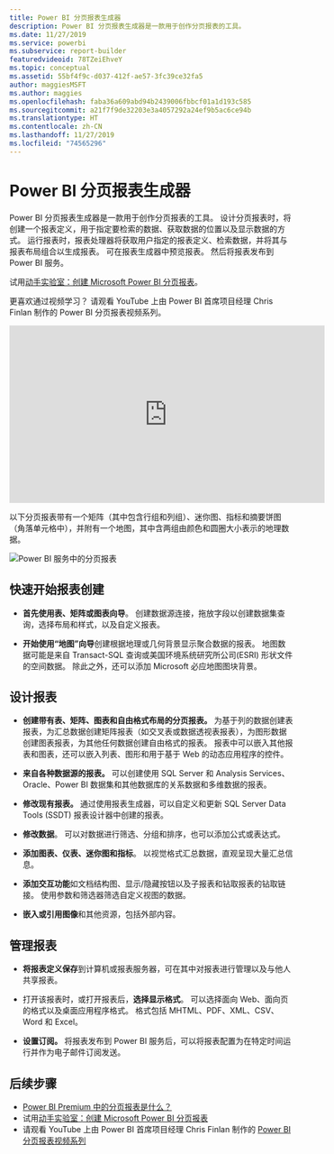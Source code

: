 ```yaml
---
title: Power BI 分页报表生成器
description: Power BI 分页报表生成器是一款用于创作分页报表的工具。
ms.date: 11/27/2019
ms.service: powerbi
ms.subservice: report-builder
featuredvideoid: 78TZeiEhveY
ms.topic: conceptual
ms.assetid: 55bf4f9c-d037-412f-ae57-3fc39ce32fa5
author: maggiesMSFT
ms.author: maggies
ms.openlocfilehash: faba36a609abd94b2439006fbbcf01a1d193c585
ms.sourcegitcommit: a21f7f9de32203e3a4057292a24ef9b5ac6ce94b
ms.translationtype: HT
ms.contentlocale: zh-CN
ms.lasthandoff: 11/27/2019
ms.locfileid: "74565296"
---
```

# <a name="power-bi-paginated-report-builder"></a>Power BI 分页报表生成器

 Power BI 分页报表生成器是一款用于创作分页报表的工具。  设计分页报表时，将创建一个报表定义，用于指定要检索的数据、获取数据的位置以及显示数据的方式。 运行报表时，报表处理器将获取用户指定的报表定义、检索数据，并将其与报表布局组合以生成报表。 可在报表生成器中预览报表。 然后将报表发布到 Power BI 服务。

试用[动手实验室：创建 Microsoft Power BI 分页报表](https://www.microsoft.com/handsonlabs/selfpacedlabs/details/SQ00208)。

更喜欢通过视频学习？ 请观看 YouTube 上由 Power BI 首席项目经理 Chris Finlan 制作的 Power BI 分页报表视频系列。

<iframe width="560" height="315" src="https://www.youtube.com/embed/78TZeiEhveY?list=PLx7LcKtN_gq-JVzM6L8xNNxX7kts-KflJ" frameborder="0" allowfullscreen></iframe>

以下分页报表带有一个矩阵（其中包含行组和列组）、迷你图、指标和摘要饼图（角落单元格中），并附有一个地图，其中含两组由颜色和圆圈大小表示的地理数据。  

![Power BI 服务中的分页报表](media/report-builder-power-bi/report-builder-get-started-paginated-report.png)

##  <a name="JumpStartReptCreation"></a> 快速开始报表创建  
 
-   **首先使用表、矩阵或图表向导**。 创建数据源连接，拖放字段以创建数据集查询，选择布局和样式，以及自定义报表。  
  
-   **开始使用“地图”向导**创建根据地理或几何背景显示聚合数据的报表。 地图数据可能是来自 Transact-SQL 查询或美国环境系统研究所公司(ESRI) 形状文件的空间数据。 除此之外，还可以添加 Microsoft 必应地图图块背景。  

##  <a name="DesignRept"></a> 设计报表  
  
-   **创建带有表、矩阵、图表和自由格式布局的分页报表。** 为基于列的数据创建表报表，为汇总数据创建矩阵报表（如交叉表或数据透视表报表），为图形数据创建图表报表，为其他任何数据创建自由格式的报表。 报表中可以嵌入其他报表和图表，还可以嵌入列表、图形和用于基于 Web 的动态应用程序的控件。  
  
-   **来自各种数据源的报表。** 可以创建使用 SQL Server 和 Analysis Services、Oracle、Power BI 数据集和其他数据库的关系数据和多维数据的报表。  
  
-   **修改现有报表。** 通过使用报表生成器，可以自定义和更新 SQL Server Data Tools (SSDT) 报表设计器中创建的报表。  
  
-   **修改数据**。 可以对数据进行筛选、分组和排序，也可以添加公式或表达式。  

-   **添加图表、仪表、迷你图和指标**。 以视觉格式汇总数据，直观呈现大量汇总信息。  
  
-   **添加交互功能**如文档结构图、显示/隐藏按钮以及子报表和钻取报表的钻取链接。 使用参数和筛选器筛选自定义视图的数据。  
  
-   **嵌入或引用图像**和其他资源，包括外部内容。  
  
##  <a name="ManageRpt"></a> 管理报表  
  
-   **将报表定义保存**到计算机或报表服务器，可在其中对报表进行管理以及与他人共享报表。  
  
-   打开该报表时，或打开报表后，**选择显示格式**。 可以选择面向 Web、面向页的格式以及桌面应用程序格式。 格式包括 MHTML、PDF、XML、CSV、Word 和 Excel。  
  
-   **设置订阅。** 将报表发布到 Power BI 服务后，可以将报表配置为在特定时间运行并作为电子邮件订阅发送。  

## <a name="next-steps"></a>后续步骤

- [Power BI Premium 中的分页报表是什么？](paginated-reports-report-builder-power-bi.md)
- 试用[动手实验室：创建 Microsoft Power BI 分页报表](https://www.microsoft.com/handsonlabs/selfpacedlabs/details/SQ00208)
- 请观看 YouTube 上由 Power BI 首席项目经理 Chris Finlan 制作的 [Power BI 分页报表视频系列](https://www.youtube.com/watch?v=78TZeiEhveY&list=PLx7LcKtN_gq-JVzM6L8xNNxX7kts-KflJ)